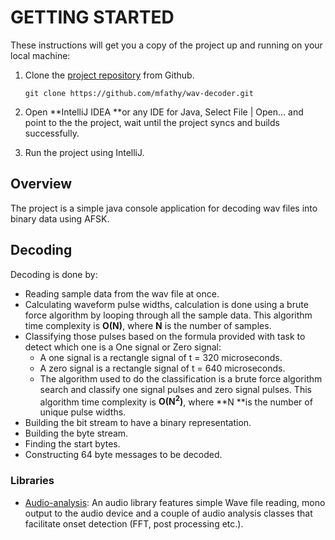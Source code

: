 
# GETTING STARTED	

These instructions will get you a copy of the project up and running on your local machine:


1. Clone the [project repository](https://github.com/mfathy/wav-decoder) from Github.

    ```
    git clone https://github.com/mfathy/wav-decoder.git
    ```

2. Open **IntelliJ IDEA **or any IDE for Java, Select File | Open... and point to the the project, wait until the project syncs and builds successfully.
3. Run the project using IntelliJ.

## Overview

The project is a simple java console application for decoding wav files into binary data using AFSK.


## Decoding

Decoding is done by:

*   Reading sample data from the wav file at once.  
*   Calculating waveform pulse widths, calculation is done using a brute force algorithm by looping through all the sample data. This algorithm time complexity is **O(N)**, where **N** is the number of samples. 
*   Classifying those pulses based on the formula provided with task to detect which one is a One signal or Zero signal:
    *   A one signal is a rectangle signal of t = 320 microseconds.
    *   A zero signal is a rectangle signal of t = 640 microseconds.
    *   The algorithm used to do the classification is a brute force algorithm search and classify one signal pulses and zero signal pulses. This algorithm time complexity is **O(N<sup>2</sup>)**, where **N **is the number of unique pulse widths. 
*   Building the bit stream to have a binary representation.
*   Building the byte stream.
*   Finding the start bytes.
*   Constructing 64 byte messages to be decoded.


### **Libraries**

*   [Audio-analysis](https://code.google.com/archive/p/audio-analysis/): An audio library features simple Wave file reading, mono output to the audio device and a couple of audio analysis classes that facilitate onset detection (FFT, post processing etc.).

